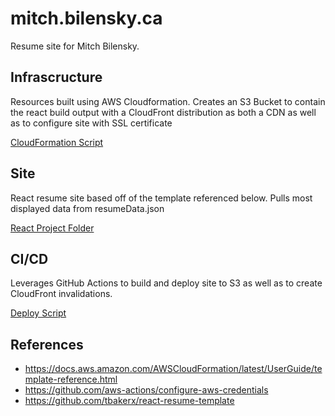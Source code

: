 # mitch.bilensky.ca

Resume site for Mitch Bilensky.

## Infrascructure

Resources built using AWS Cloudformation. Creates an S3 Bucket to contain the react build output with a CloudFront distribution as both a CDN as well as to configure site with SSL certificate

[CloudFormation Script](template.yaml)

## Site

React resume site based off of the template referenced below. Pulls most displayed data from resumeData.json

[React Project Folder](site/)

## CI/CD

Leverages GitHub Actions to build and deploy site to S3 as well as to create CloudFront invalidations.

[Deploy Script](.github/workflows/main.yml)

## References

- https://docs.aws.amazon.com/AWSCloudFormation/latest/UserGuide/template-reference.html
- https://github.com/aws-actions/configure-aws-credentials
- https://github.com/tbakerx/react-resume-template

